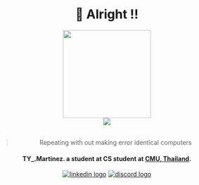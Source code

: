 <div align="center" style="display: block;">
    <h1><b>👑 Alright !! </b></h1>
    <img src="https://media3.giphy.com/media/v1.Y2lkPTc5MGI3NjExNGJyNzAxaXNwcTl2dDdsajBpNjRicXphY213MGpha3RiNjRoMGJpZSZlcD12MV9pbnRlcm5hbF9naWZfYnlfaWQmY3Q9Zw/QDjpIL6oNCVZ4qzGs7/giphy.webp" width="200px">
        <div>
<!--             <img src="https://github-readme-stats.vercel.app/api/top-langs/?username=thayorch&layout=compact&hide_border=false&show_icons=true" alt="toplang">  -->
            <img src="https://github-profile-trophy.vercel.app/?username=thayorch&theme=oldie" ='tropy'>
            <!--         <img src="http://github-readme-streak-stats.herokuapp.com/?user=thayorch&theme=graywhite&hide_border=false" alt=""> -->
        </div>
    <br>
        <div>
            <blockquote>
                Repeating with out making error identical computers
            </blockquote>
        <h4>
        TY_.Martinez. a student at <strong>CS student at <a href="https://www.google.com/search?rls=en&q=chiang+mai+university">CMU, Thailand</a></strong>.               
        </h4>
        <a href="https://www.linkedin.com/in/thadchanon-maidee-379a25339/" target="_blank"><img src="https://img.shields.io/static/v1?message=LinkedIn&logo=linkedin&label=&color=0077B5&logoColor=white&labelColor=&style=for-the-badge" alt="linkedin logo"  /></a>
        <a href="https://discordapp.com/users/557116336942088227" target="_blank">
            <img src="https://img.shields.io/static/v1?message=Discord&logo=discord&label=&color=7289DA&logoColor=white&labelColor=&style=for-the-badge" alt="discord logo"  />
        </a>
        </div>        
</div>

